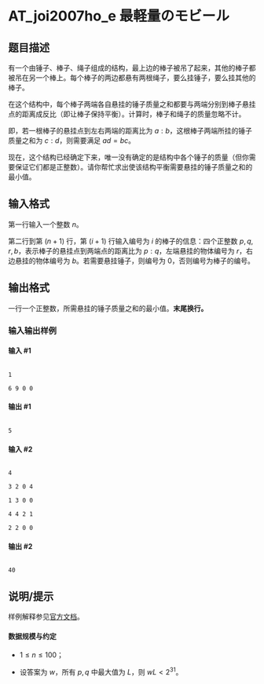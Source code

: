 # AT_joi2007ho_e 最軽量のモビール

## 题目描述

有一个由锤子、棒子、绳子组成的结构，最上边的棒子被吊了起来，其他的棒子都被吊在另一个棒上。每个棒子的两边都悬有两根绳子，要么挂锤子，要么挂其他的棒子。

在这个结构中，每个棒子两端各自悬挂的锤子质量之和都要与两端分别到棒子悬挂点的距离成反比（即让棒子保持平衡）。计算时，棒子和绳子的质量忽略不计。

即，若一根棒子的悬挂点到左右两端的距离比为 $a:b$，这根棒子两端所挂的锤子质量之和为 $c:d$，则需要满足 $ad=bc$。

现在，这个结构已经确定下来，唯一没有确定的是结构中各个锤子的质量（但你需要保证它们都是正整数）。请你帮忙求出使该结构平衡需要悬挂的锤子质量之和的最小值。

## 输入格式

第一行输入一个整数 $n$。

第二行到第 $(n+1)$ 行，第 $(i+1)$ 行输入编号为 $i$ 的棒子的信息：四个正整数 $p,q,r,b$，表示棒子的悬挂点到两端点的距离比为 $p:q$，左端悬挂的物体编号为 $r$，右边悬挂的物体编号为 $b$。若需要悬挂锤子，则编号为 $0$，否则编号为棒子的编号。

## 输出格式

一行一个正整数，所需悬挂的锤子质量之和的最小值。**末尾换行。**

### 输入输出样例

#### 输入 #1
```
1
6 9 0 0
```
#### 输出 #1
```
5
```
#### 输入 #2
```
4
3 2 0 4
1 3 0 0
4 4 2 1
2 2 0 0
```

#### 输出 #2
```
40
```

## 说明/提示

样例解释参见[官方文档](https://www2.ioi-jp.org/joi/2006/2007-ho-prob_and_sol/2007-ho.pdf#page=13)。

#### 数据规模与约定

- $1\le n\le 100$；
- 设答案为 $w$，所有 $p,q$ 中最大值为 $L$，则 $wL\lt 2^{31}$。